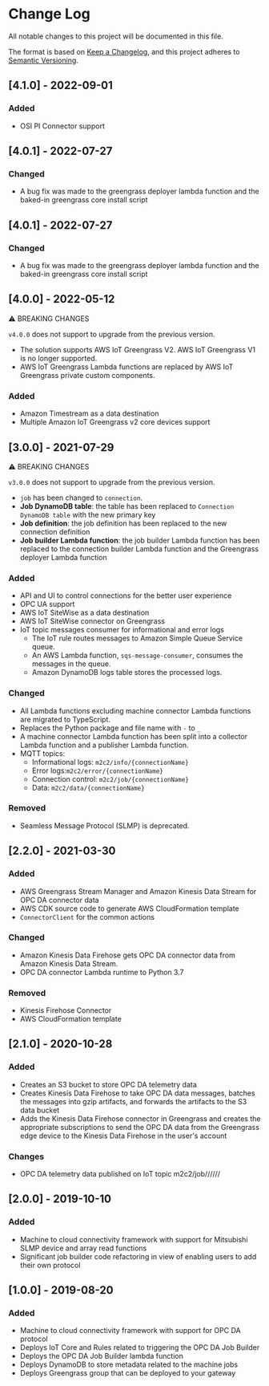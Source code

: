 # Change Log

All notable changes to this project will be documented in this file.

The format is based on [Keep a Changelog](https://keepachangelog.com/en/1.0.0/),
and this project adheres to [Semantic Versioning](https://semver.org/spec/v2.0.0.html).
## [4.1.0] - 2022-09-01

### Added

- OSI PI Connector support

## [4.0.1] - 2022-07-27

### Changed

- A bug fix was made to the greengrass deployer lambda function and the baked-in greengrass core install script

## [4.0.1] - 2022-07-27

### Changed

- A bug fix was made to the greengrass deployer lambda function and the baked-in greengrass core install script
## [4.0.0] - 2022-05-12

⚠ BREAKING CHANGES

`v4.0.0` does not support to upgrade from the previous version.

- The solution supports AWS IoT Greengrass V2. AWS IoT Greengrass V1 is no longer supported.
- AWS IoT Greengrass Lambda functions are replaced by AWS IoT Greengrass private custom components.

### Added

- Amazon Timestream as a data destination
- Multiple Amazon IoT Greengrass v2 core devices support

## [3.0.0] - 2021-07-29

⚠ BREAKING CHANGES

`v3.0.0` does not support to upgrade from the previous version.

- `job` has been changed to `connection`.
- **Job DynamoDB table**: the table has been replaced to `Connection DynamoDB table` with the new primary key
- **Job definition**: the job definition has been replaced to the new connection definition
- **Job builder Lambda function**: the job builder Lambda function has been replaced to the connection builder Lambda function and the Greengrass deployer Lambda function

### Added

- API and UI to control connections for the better user experience
- OPC UA support
- AWS IoT SiteWise as a data destination
- AWS IoT SiteWise connector on Greengrass
- IoT topic messages consumer for informational and error logs
  - The IoT rule routes messages to Amazon Simple Queue Service queue.
  - An AWS Lambda function, `sqs-message-consumer`, consumes the messages in the queue.
  - Amazon DynamoDB logs table stores the processed logs.

### Changed

- All Lambda functions excluding machine connector Lambda functions are migrated to TypeScript.
- Replaces the Python package and file name with `-` to `_`
- A machine connector Lambda function has been split into a collector Lambda function and a publisher Lambda function.
- MQTT topics:
  - Informational logs: `m2c2/info/{connectionName}`
  - Error logs:`m2c2/error/{connectionName}`
  - Connection control: `m2c2/job/{connectionName}`
  - Data: `m2c2/data/{connectionName}`

### Removed

- Seamless Message Protocol (SLMP) is deprecated.

## [2.2.0] - 2021-03-30

### Added

- AWS Greengrass Stream Manager and Amazon Kinesis Data Stream for OPC DA connector data
- AWS CDK source code to generate AWS CloudFormation template
- `ConnectorClient` for the common actions

### Changed

- Amazon Kinesis Data Firehose gets OPC DA connector data from Amazon Kinesis Data Stream.
- OPC DA connector Lambda runtime to Python 3.7

### Removed

- Kinesis Firehose Connector
- AWS CloudFormation template

## [2.1.0] - 2020-10-28

### Added

- Creates an S3 bucket to store OPC DA telemetry data
- Creates Kinesis Data Firehose to take OPC DA data messages, batches the messages into gzip artifacts, and forwards the artifacts to the S3 data bucket
- Adds the Kinesis Data Firehose connector in Greengrass and creates the appropriate subscriptions to send the OPC DA data from the Greengrass edge device to the Kinesis Data Firehose in the user's account

### Changes

- OPC DA telemetry data published on IoT topic m2c2/job/<job-name>/<site-name>/<area>/<process>/<machine-name>/<tag-name>

## [2.0.0] - 2019-10-10

### Added

- Machine to cloud connectivity framework with support for Mitsubishi SLMP device and array read functions
- Significant job builder code refactoring in view of enabling users to add their own protocol

## [1.0.0] - 2019-08-20

### Added

- Machine to cloud connectivity framework with support for OPC DA protocol
- Deploys IoT Core and Rules related to triggering the OPC DA Job Builder
- Deploys the OPC DA Job Builder lambda function
- Deploys DynamoDB to store metadata related to the machine jobs
- Deploys Greengrass group that can be deployed to your gateway
